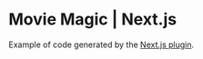 # Movie Magic | Next.js

Example of code generated by the
[Next.js plugin](https://code-shaper.dev/docs/reference/nextjs-plugin).
